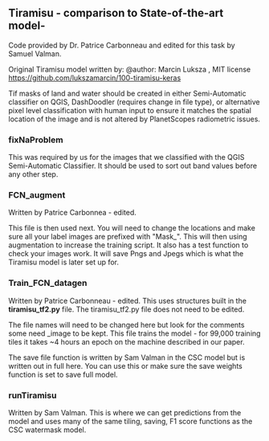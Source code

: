 ## Tiramisu - comparison to State-of-the-art model-

Code provided by Dr. Patrice Carbonneau and edited for this task by Samuel Valman. 

Original Tiramisu model written by: @author:  Marcin Luksza , MIT license
https://github.com/lukszamarcin/100-tiramisu-keras

Tif masks of land and water should be created in either Semi-Automatic classifier on QGIS, DashDoodler (requires change in file type), or alternative pixel level classification with human input to ensure it matches the spatial location of the image and is not altered by PlanetScopes radiometric issues.

### fixNaProblem
This was required by us for the images that we classified with the QGIS Semi-Automatic Classifier. It should be used to sort out band values before any other step.

### FCN_augment
Written by Patrice Carbonnea - edited.

This file is then used next. You will need to change the locations and make sure all your label images are prefixed with "Mask_". 
This will then using augmentation to increase the training script. 
It also has a test function to check your images work. 
It will save Pngs and Jpegs which is what the Tiramisu model is later set up for. 


### Train_FCN_datagen
Written by Patrice Carbonneau - edited. 
This uses structures built in the **tiramisu_tf2.py** file. The tiramisu_tf2.py file does not need to be edited.

The file names will need to be changed here but look for the comments some need _image to be kept. 
This file trains the model - for 99,000 training tiles it takes ~4 hours an epoch on the machine described in our paper. 

The save file function is written by Sam Valman in the CSC model but is written out in full here. You can use this or make sure the save weights function is set to save full model. 

### runTiramisu
Written by Sam Valman. 
This is where we can get predictions from the model and uses many of the same tiling, saving, F1 score functions as the CSC watermask model. 
